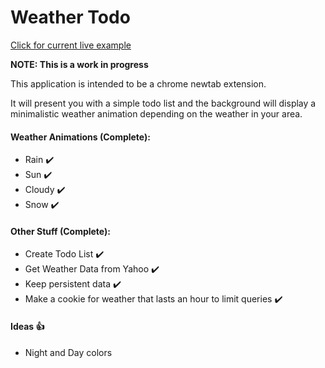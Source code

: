 # Weather Todo

[Click for current live example](https://sleachga.github.io/WeatherTodo/)

**NOTE: This is a work in progress**

This application is intended to be a chrome newtab extension.  

It will present you with a simple todo list and the background will display a minimalistic weather animation depending on the weather in your area.  

#### Weather Animations (Complete):

* Rain :heavy_check_mark: 
* Sun :heavy_check_mark:
* Cloudy :heavy_check_mark:
* Snow :heavy_check_mark:

#### Other Stuff (Complete):

* Create Todo List :heavy_check_mark:
* Get Weather Data from Yahoo :heavy_check_mark:
* Keep persistent data :heavy_check_mark:
* Make a cookie for weather that lasts an hour to limit queries :heavy_check_mark:

#### Ideas :thumbsup:

* Night and Day colors

